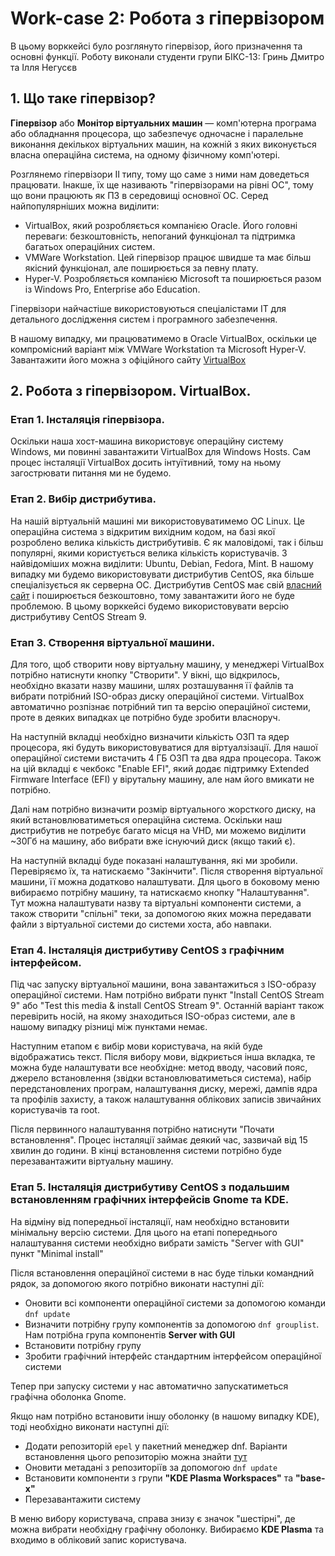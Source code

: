 # Work-case 2: Робота з гіпервізором
В цьому ворккейсі було розглянуто гіпервізор, його призначення та основні функції.
Роботу виконали студенти групи БІКС-13:
Гринь Дмитро та Ілля Негусєв

## 1. Що таке гіпервізор?
**Гіпервізор** або **Монітор віртуальних машин** — комп'ютерна програма або обладнання процесора, що забезпечує одночасне і паралельне виконання декількох віртуальних машин, на кожній з яких виконується власна операційна система, на одному фізичному комп'ютері.

Розглянемо гіпервізори II типу, тому що саме з ними нам доведеться працювати. Інакше, їх ще називають "гіпервізорами на рівні ОС", тому що вони працюють як ПЗ в середовищі основної ОС. Серед найпопулярніших можна виділити: 
- VirtualBox, який розробляється компанією Oracle. Його головні переваги: безкоштовність, непоганий функціонал та підтримка багатьох операційних систем.
- VMWare Workstation. Цей гіпервізор працює швидше та має більш якісний функціонал, але поширюється за певну плату.
- Hyper-V. Розробляється компанією Microsoft та поширюється разом із Windows Pro, Enterprise або Education.

Гіпервізори найчастіше використовуються спеціалістами IT для детального дослідження систем і програмного забезпечення. 

В нашому випадку, ми працюватимемо в Oracle VirtualBox, оскільки це компромісний варіант між VMWare Workstation та Microsoft Hyper-V. Завантажити його можна з офіційного сайту [VirtualBox](https://virtualbox.org)

## 2. Робота з гіпервізором. VirtualBox.
### Етап 1. Інсталяція гіпервізора.
Оскільки наша хост-машина використовує операційну систему Windows, ми повинні завантажити VirtualBox для Windows Hosts. Сам процес інсталяції VirtualBox досить інтуїтивний, тому на ньому загострювати питання ми не будемо.

### Етап 2. Вибір дистрибутива.
На нашій віртуальній машині ми використовуватимемо ОС Linux. Це операційна система з відкритим вихідним кодом, на базі якої розроблено велика кількість дистрибутивів. Є як маловідомі, так і більш популярні, якими користується велика кількість користувачів. З найвідоміших можна виділити: Ubuntu, Debian, Fedora, Mint.
В нашому випадку ми будемо використовувати дистрибутив CentOS, яка більше спеціалізується як серверна ОС. Дистрибутив CentOS має свій [власний сайт](https://www.centos.org/) і поширюється безкоштовно, тому завантажити його не буде проблемою. В цьому ворккейсі будемо використовувати версію дистрибутиву CentOS Stream 9.

### Етап 3. Створення віртуальної машини.
Для того, щоб створити нову віртуальну машину, у менеджері VirtualBox потрібно натиснути кнопку "Створити". У вікні, що відкрилось, необхідно вказати назву машини, шлях розташування її файлів та вибрати потрібний ISO-образ диску операційної системи. VirtualBox автоматично розпізнає потрібний тип та версію операційної системи, проте в деяких випадках це потрібно буде зробити власноруч. 

На наступній вкладці необхідно визначити кількість ОЗП та ядер процесора, які будуть використовуватися для віртуалзізації. Для нашої операційної системи вистачить 4 ГБ ОЗП та два ядра процесора. Також на цій вкладці є чекбокс "Enable EFI", який додає підтримку Extended Firmware Interface (EFI) у вірутальну машину, але нам його вмикати не потрібно. 

Далі нам потрібно визначити розмір віртуального жорсткого диску, на який встановлюватиметься операційна система. Оскільки наш дистрибутив не потребує багато місця на VHD, ми можемо виділити ~30Гб на машину, або вибрати вже існуючий диск (якщо такий є). 

На наступній вкладці буде показані налаштування, які ми зробили. Перевіряємо їх, та натискаємо "Закінчити".
Після створення віртуальної машини, її можна додатково налаштувати. Для цього в боковому меню вибираємо потрібну машину, та натискаємо кнопку "Налаштування". Тут можна налаштувати назву та віртуальні компоненти системи, а також створити "спільні" теки, за допомогою яких можна передавати файли з віртуальної системи до системи хоста, або навпаки.

### Етап 4. Інсталяція дистрибутиву CentOS з графічним інтерфейсом.
Під час запуску віртуальної машини, вона завантажиться з ISO-образу операційної системи. Нам потрібно вибрати пункт "Install CentOS Stream 9" або "Test this media & install CentOS Stream 9". Останній варіант також перевірить носій, на якому знаходиться ISO-образ системи, але в нашому випадку різниці між пунктами немає.

Наступним етапом є вибір мови користувача, на якій буде відображатись текст. Після вибору мови, відкриється інша вкладка, те можна буде налаштувати все необхідне: метод вводу, часовий пояс, джерело встановлення (звідки встановлюватиметься система), набір передстановлених програм, налаштування диску, мережі, дампів ядра та профілів захисту, а також налаштування облікових записів звичайних користувачів та root.

Після первинного налаштування потрібно натиснути "Почати встановлення". Процес інсталяції займає деякий час, зазвичай від 15 хвилин до години. В кінці встановлення системи потрібно буде перезавантажити віртуальну машину.

### Етап 5. Інсталяція дистрибутиву CentOS з подальшим встановленням графічних інтерфейсів Gnome та KDE.
На відміну від попередньої інсталяції, нам необхідно встановити мінімальну версію системи. Для цього на етапі попереднього налаштування системи необхідно вибрати замість "Server with GUI" пункт "Minimal install"

Після встановлення операційної системи в нас буде тільки командний рядок, за допомогою якого потрібно виконати наступні дії:
- Оновити всі компоненти операційної системи за допомогою команди `dnf update`
- Визначити потрібну групу компонентів за допомогою `dnf grouplist`. Нам потрібна група компонентів **Server with GUI**
- Встановити потрібну групу
- Зробити графічний інтерфейс стандартним інтерфейсом операційної системи

Тепер при запуску системи у нас автоматично запускатиметься графічна оболонка Gnome.

Якщо нам потрібно встановити іншу оболонку (в нашому випадку KDE), тоді необхідно виконати наступні дії:
- Додати репозиторій `epel` у пакетний менеджер dnf. Варіанти встановлення цього репозиторію можна знайти [тут](https://docs.fedoraproject.org/en-US/epel/)
- Оновити метадані з репозиторіїв за допомогою `dnf update`
- Встановити компоненти з групи **"KDE Plasma Workspaces"** та **"base-x"**
- Перезавантажити систему

В меню вибору користувача, справа знизу є значок "шестірні", де можна вибрати необхідну графічну оболонку. Вибираємо **KDE Plasma** та входимо в обліковий запис користувача. 
